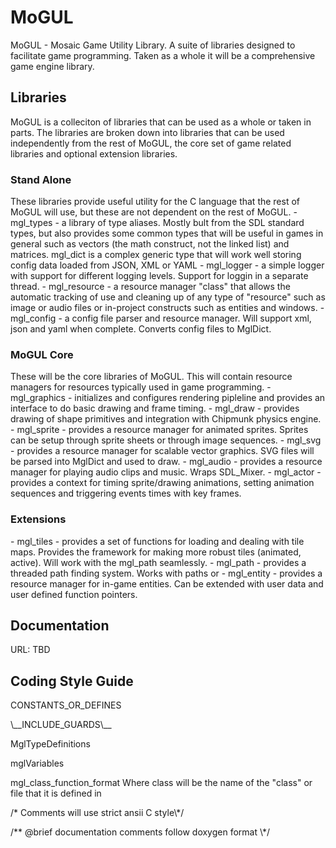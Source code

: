 # MoGUL
MoGUL - Mosaic Game Utility Library.  A suite of libraries designed to facilitate game programming.  Taken as a whole it will be a comprehensive game engine library.

<H2>Libraries</H2>
MoGUL is a colleciton of libraries that can be used as a whole or taken in parts.  The libraries are broken down into libraries that can be used independently from the rest of MoGUL, the core set of game related libraries and optional extension libraries.
<H3>Stand Alone</H3>
These libraries provide useful utility for the C language that the rest of MoGUL will use, but these are not dependent on the rest of MoGUL.
 - mgl_types - a library of type aliases.  Mostly bult from the SDL standard types, but also provides some common types that will be useful in games in general such as vectors (the math construct, not the linked list) and matrices. mgl_dict is a complex generic type that will work well storing config data loaded from JSON, XML or YAML
 - mgl_logger - a simple logger with support for different logging levels.  Support for loggin in a separate thread.
 - mgl_resource - a resource manager "class" that allows the automatic tracking of use and cleaning up of any type of "resource" such as image or audio files or in-project constructs such as entities and windows.
 - mgl_config - a config file parser and resource manager.  Will support xml, json and yaml when complete.  Converts config files to MglDict.

<H3>MoGUL Core</H3>
These will be the core libraries of MoGUL.  This will contain resource managers for resources typically used in game programming.
 - mgl_graphics - initializes and configures rendering pipleline and provides an interface to do basic drawing and frame timing.
 - mgl_draw - provides drawing of shape primitives and integration with Chipmunk physics engine.
 - mgl_sprite - provides a resource manager for animated sprites.  Sprites can be setup through sprite sheets or through image sequences.
 - mgl_svg - provides a resource manager for scalable vector graphics.  SVG files will be parsed into MglDict and used to draw.
 - mgl_audio - provides a resource manager for playing audio clips and music.  Wraps SDL_Mixer.
 - mgl_actor - provides a context for timing sprite/drawing animations, setting animation sequences and triggering events times with key frames.

<H3>Extensions</H3>
 - mgl_tiles - provides a set of functions for loading and dealing with tile maps.  Provides the framework for making more robust tiles (animated, active).  Will work with the mgl_path seamlessly.
 - mgl_path - provides a threaded path finding system.  Works with paths or 
 - mgl_entity - provides a resource manager for in-game entities.  Can be extended with user data and user defined function pointers.

<H2>Documentation</H2>
URL: TBD

<H2>Coding Style Guide</H2><p>
CONSTANTS_OR_DEFINES<p>
\__INCLUDE_GUARDS\__<p>
MglTypeDefinitions<p>
mglVariables<p>
mgl_class_function_format  Where class will be the name of the "class" or file that it is defined in<p>
/* Comments will use strict ansii C style\*/<p>
/** @brief documentation comments follow doxygen format \*/<p>
